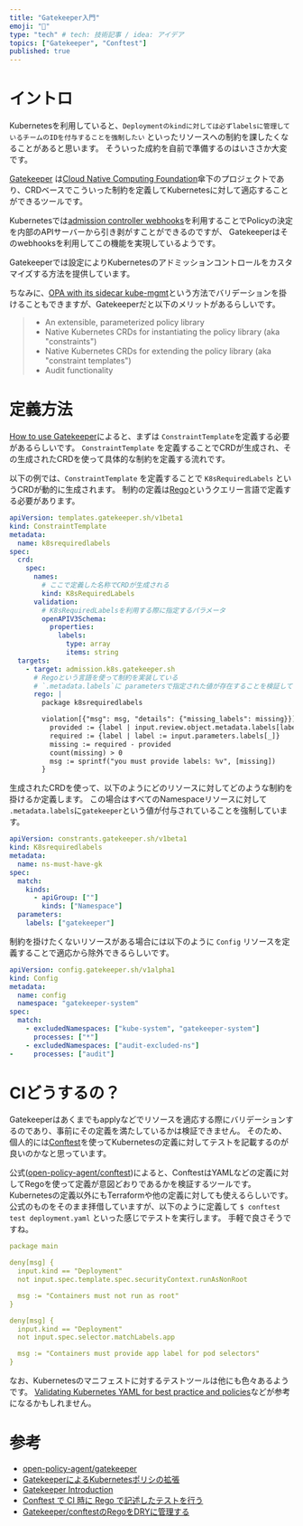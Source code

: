 ```yaml
---
title: "Gatekeeper入門"
emoji: "🥅"
type: "tech" # tech: 技術記事 / idea: アイデア
topics: ["Gatekeeper", "Conftest"]
published: true
---
```


# イントロ
Kubernetesを利用していると、`Deploymentのkindに対しては必ずlabelsに管理しているチームのIDを付与することを強制したい` といったリソースへの制約を課したくなることがあると思います。
そういった成約を自前で準備するのはいささか大変です。

[Gatekeeper](https://github.com/open-policy-agent/gatekeeper) は[Cloud Native Computing Foundation](https://www.cncf.io/)傘下のプロジェクトであり、CRDベースでこういった制約を定義してKubernetesに対して適応することができるツールです。

Kubernetesでは[admission controller webhooks](https://kubernetes.io/docs/reference/access-authn-authz/extensible-admission-controllers/)を利用することでPolicyの決定を内部のAPIサーバーから引き剥がすことができるのですが、
Gatekeeperはそのwebhooksを利用してこの機能を実現しているようです。


Gatekeeperでは設定によりKubernetesのアドミッションコントロールをカスタマイズする方法を提供しています。

ちなみに、[OPA with its sidecar kube-mgmt](https://github.com/open-policy-agent/gatekeeper)という方法でバリデーションを掛けることもできますが、Gatekeeperだと以下のメリットがあるらしいです。

> - An extensible, parameterized policy library
> - Native Kubernetes CRDs for instantiating the policy library (aka "constraints")
> - Native Kubernetes CRDs for extending the policy library (aka "constraint templates")
> - Audit functionality

# 定義方法
[How to use Gatekeeper](https://open-policy-agent.github.io/gatekeeper/website/docs/howto)によると、まずは `ConstraintTemplate`を定義する必要があるらしいです。
`ConstraintTemplate` を定義することでCRDが生成され、その生成されたCRDを使って具体的な制約を定義する流れです。

以下の例では、`ConstraintTemplate` を定義することで `K8sRequiredLabels` というCRDが動的に生成されます。
制約の定義は[Rego](https://www.openpolicyagent.org/docs/latest/policy-language/)というクエリー言語で定義する必要があります。

```yaml
apiVersion: templates.gatekeeper.sh/v1beta1
kind: ConstraintTemplate
metadata:
  name: k8srequiredlabels
spec:
  crd:
    spec:
      names:
        # ここで定義した名称でCRDが生成される
        kind: K8sRequiredLabels
      validation:
        # K8sRequiredLabelsを利用する際に指定するパラメータ
        openAPIV3Schema:
          properties:
            labels:
              type: array
              items: string
  targets:
    - target: admission.k8s.gatekeeper.sh
      # Regoという言語を使って制約を実装している
      # `.metadata.labels`に parametersで指定された値が存在することを検証している
      rego: |
        package k8srequiredlabels

        violation[{"msg": msg, "details": {"missing_labels": missing}}] {
          provided := {label | input.review.object.metadata.labels[label]}
          required := {label | label := input.parameters.labels[_]}
          missing := required - provided
          count(missing) > 0
          msg := sprintf("you must provide labels: %v", [missing])
        }
```

生成されたCRDを使って、以下のようにどのリソースに対してどのような制約を掛けるか定義します。
この場合はすべてのNamespaceリソースに対して `.metadata.labels`に`gatekeeper`という値が付与されていることを強制しています。

```yaml
apiVersion: constrants.gatekeeper.sh/v1beta1
kind: K8srequiredlabels
metadata:
  name: ns-must-have-gk
spec:
  match:
    kinds:
      - apiGroup: [""]
        kinds: ["Namespace"]
  parameters:
    labels: ["gatekeeper"]
```

制約を掛けたくないリソースがある場合には以下のように `Config` リソースを定義することで適応から除外できるらしいです。
```yaml
apiVersion: config.gatekeeper.sh/v1alpha1
kind: Config
metadata:
  name: config
  namespace: "gatekeeper-system"
spec:
  match:
    - excludedNamespaces: ["kube-system", "gatekeeper-system"]
      processes: ["*"]
    - excludedNamespaces: ["audit-excluded-ns"]
-     processes: ["audit"]
```

# CIどうするの？
Gatekeeperはあくまでもapplyなどでリソースを適応する際にバリデーションするのであり、事前にその定義を満たしているかは検証できません。
そのため、個人的には[Conftest](https://github.com/open-policy-agent/conftest)を使ってKubernetesの定義に対してテストを記載するのが良いのかなと思っています。

公式([open-policy-agent/conftest](https://github.com/open-policy-agent/conftest))によると、ConftestはYAMLなどの定義に対してRegoを使って定義が意図どおりであるかを検証するツールです。Kubernetesの定義以外にもTerraformや他の定義に対しても使えるらしいです。
公式のものをそのまま拝借していますが、以下のように定義して `$ conftest test deployment.yaml` といった感じでテストを実行します。
手軽で良さそうですね。

```yaml
package main

deny[msg] {
  input.kind == "Deployment"
  not input.spec.template.spec.securityContext.runAsNonRoot

  msg := "Containers must not run as root"
}

deny[msg] {
  input.kind == "Deployment"
  not input.spec.selector.matchLabels.app

  msg := "Containers must provide app label for pod selectors"
}
```

なお、Kubernetesのマニフェストに対するテストツールは他にも色々あるようです。
[Validating Kubernetes YAML for best practice and policies](https://learnk8s.io/validating-kubernetes-yaml)などが参考になるかもしれません。

# 参考
- [open-policy-agent/gatekeeper](https://github.com/open-policy-agent/gatekeeper)
- [GatekeeperによるKubernetesポリシの拡張](https://www.infoq.com/jp/news/2019/10/opa-gatekeeper-kubernetes/)
- [Gatekeeper Introduction](https://open-policy-agent.github.io/gatekeeper/website/docs/)
- [Conftest で CI 時に Rego で記述したテストを行う](https://amsy810.hateblo.jp/entry/2020/04/03/124913)
- [Gatekeeper/conftestのRegoをDRYに管理する](https://hack.nikkei.com/blog/advent20201224/)